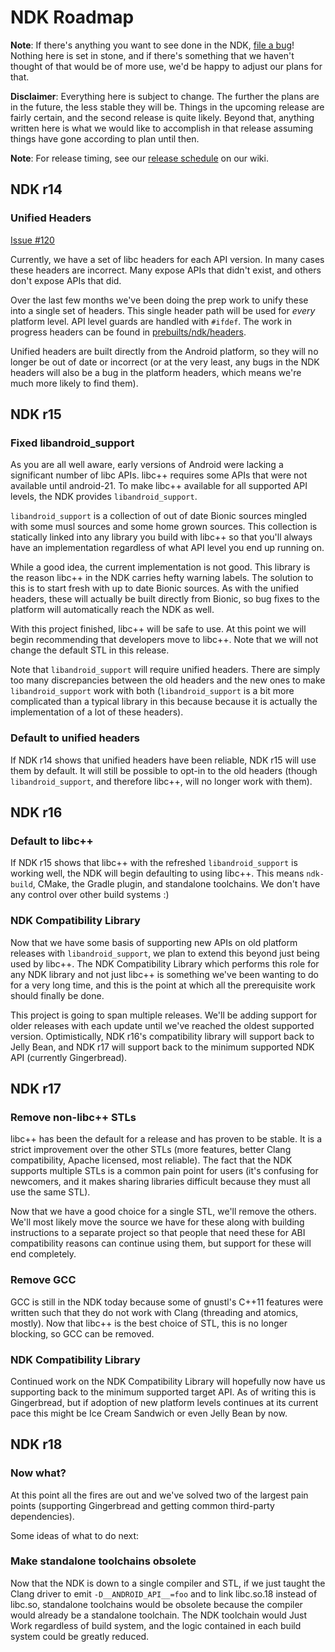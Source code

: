 NDK Roadmap
===========

**Note**: If there's anything you want to see done in the NDK, [file a bug]!
Nothing here is set in stone, and if there's something that we haven't thought
of that would be of more use, we'd be happy to adjust our plans for that.

[file a bug]: https://github.com/android-ndk/ndk/issues

**Disclaimer**: Everything here is subject to change. The further the plans are
in the future, the less stable they will be. Things in the upcoming release are
fairly certain, and the second release is quite likely. Beyond that, anything
written here is what we would like to accomplish in that release assuming things
have gone according to plan until then.

**Note**: For release timing, see our [release schedule] on our wiki.

[release schedule]: https://github.com/android-ndk/ndk/wiki#release-schedule


NDK r14
-------

### Unified Headers

[Issue #120](https://github.com/android-ndk/ndk/issues/120)

Currently, we have a set of libc headers for each API version. In many cases
these headers are incorrect. Many expose APIs that didn't exist, and others
don't expose APIs that did.

Over the last few months we've been doing the prep work to unify these into a
single set of headers. This single header path will be used for *every* platform
level. API level guards are handled with `#ifdef`. The work in progress headers
can be found in [prebuilts/ndk/headers].

Unified headers are built directly from the Android platform, so they will no
longer be out of date or incorrect (or at the very least, any bugs in the NDK
headers will also be a bug in the platform headers, which means we're much more
likely to find them).

[prebuilts/ndk/headers]: https://android.googlesource.com/platform/prebuilts/ndk/+/master/headers/


NDK r15
-------

### Fixed libandroid\_support

As you are all well aware, early versions of Android were lacking a significant
number of libc APIs. libc++ requires some APIs that were not available until
android-21. To make libc++ available for all supported API levels, the NDK
provides `libandroid_support`.

`libandroid_support` is a collection of out of date Bionic sources mingled with
some musl sources and some home grown sources. This collection is statically
linked into any library you build with libc++ so that you'll always have an
implementation regardless of what API level you end up running on.

While a good idea, the current implementation is not good. This library is the
reason libc++ in the NDK carries hefty warning labels. The solution to this is
to start fresh with up to date Bionic sources. As with the unified headers,
these will actually be built directly from Bionic, so bug fixes to the platform
will automatically reach the NDK as well.

With this project finished, libc++ will be safe to use. At this point we will
begin recommending that developers move to libc++. Note that we will not change
the default STL in this release.

Note that `libandroid_support` will require unified headers. There are simply
too many discrepancies between the old headers and the new ones to make
`libandroid_support` work with both (`libandroid_support` is a bit more
complicated than a typical library in this because because it is actually the
implementation of a lot of these headers).

### Default to unified headers

If NDK r14 shows that unified headers have been reliable, NDK r15 will use them
by default. It will still be possible to opt-in to the old headers (though
`libandroid_support`, and therefore libc++, will no longer work with them).


NDK r16
-------

### Default to libc++

If NDK r15 shows that libc++ with the refreshed `libandroid_support` is working
well, the NDK will begin defaulting to using libc++. This means `ndk-build`,
CMake, the Gradle plugin, and standalone toolchains. We don't have any control
over other build systems :)

### NDK Compatibility Library

Now that we have some basis of supporting new APIs on old platform releases with
`libandroid_support`, we plan to extend this beyond just being used by libc++.
The NDK Compatibility Library which performs this role for any NDK library and
not just libc++ is something we've been wanting to do for a very long time, and
this is the point at which all the prerequisite work should finally be done.

This project is going to span multiple releases. We'll be adding support for
older releases with each update until we've reached the oldest supported
version. Optimistically, NDK r16's compatibility library will support back to
Jelly Bean, and NDK r17 will support back to the minimum supported NDK API
(currently Gingerbread).


NDK r17
-------

### Remove non-libc++ STLs

libc++ has been the default for a release and has proven to be stable. It is a
strict improvement over the other STLs (more features, better Clang
compatibility, Apache licensed, most reliable). The fact that the NDK supports
multiple STLs is a common pain point for users (it's confusing for newcomers,
and it makes sharing libraries difficult because they must all use the same
STL).

Now that we have a good choice for a single STL, we'll remove the others. We'll
most likely move the source we have for these along with building instructions
to a separate project so that people that need these for ABI compatibility
reasons can continue using them, but support for these will end completely.

### Remove GCC

GCC is still in the NDK today because some of gnustl's C++11 features were
written such that they do not work with Clang (threading and atomics, mostly).
Now that libc++ is the best choice of STL, this is no longer blocking, so GCC
can be removed.

### NDK Compatibility Library

Continued work on the NDK Compatibility Library will hopefully now have us
supporting back to the minimum supported target API. As of writing this is
Gingerbread, but if adoption of new platform levels continues at its current
pace this might be Ice Cream Sandwich or even Jelly Bean by now.


NDK r18
-------

### Now what?

At this point all the fires are out and we've solved two of the largest pain
points (supporting Gingerbread and getting common third-party dependencies).

Some ideas of what to do next:

### Make standalone toolchains obsolete

Now that the NDK is down to a single compiler and STL, if we just taught the
Clang driver to emit `-D__ANDROID_API__=foo` and to link libc.so.18 instead of
libc.so, standalone toolchains would be obsolete because the compiler would
already be a standalone toolchain. The NDK toolchain would Just Work regardless
of build system, and the logic contained in each build system could be greatly
reduced.
